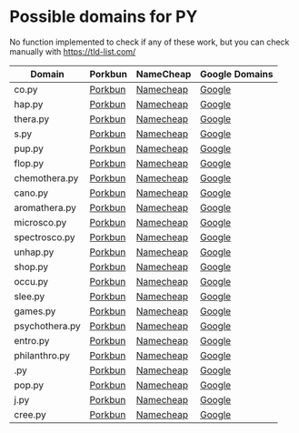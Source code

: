 # Possible domains for PY

No function implemented to check if any of these work, but you can check manually with https://tld-list.com/

| Domain | Porkbun | NameCheap | Google Domains |
|---|---|---|---|
| co.py | [Porkbun](https://porkbun.com/checkout/search?prb=e814663da1&tlds=&idnLanguage=&search=search&q=co.py) | [Namecheap](https://www.namecheap.com/domains/registration/results/?domain=co.py) | [Google](https://domains.google.com/registrar/search?searchTerm=co.py) |
| hap.py | [Porkbun](https://porkbun.com/checkout/search?prb=e814663da1&tlds=&idnLanguage=&search=search&q=hap.py) | [Namecheap](https://www.namecheap.com/domains/registration/results/?domain=hap.py) | [Google](https://domains.google.com/registrar/search?searchTerm=hap.py) |
| thera.py | [Porkbun](https://porkbun.com/checkout/search?prb=e814663da1&tlds=&idnLanguage=&search=search&q=thera.py) | [Namecheap](https://www.namecheap.com/domains/registration/results/?domain=thera.py) | [Google](https://domains.google.com/registrar/search?searchTerm=thera.py) |
| s.py | [Porkbun](https://porkbun.com/checkout/search?prb=e814663da1&tlds=&idnLanguage=&search=search&q=s.py) | [Namecheap](https://www.namecheap.com/domains/registration/results/?domain=s.py) | [Google](https://domains.google.com/registrar/search?searchTerm=s.py) |
| pup.py | [Porkbun](https://porkbun.com/checkout/search?prb=e814663da1&tlds=&idnLanguage=&search=search&q=pup.py) | [Namecheap](https://www.namecheap.com/domains/registration/results/?domain=pup.py) | [Google](https://domains.google.com/registrar/search?searchTerm=pup.py) |
| flop.py | [Porkbun](https://porkbun.com/checkout/search?prb=e814663da1&tlds=&idnLanguage=&search=search&q=flop.py) | [Namecheap](https://www.namecheap.com/domains/registration/results/?domain=flop.py) | [Google](https://domains.google.com/registrar/search?searchTerm=flop.py) |
| chemothera.py | [Porkbun](https://porkbun.com/checkout/search?prb=e814663da1&tlds=&idnLanguage=&search=search&q=chemothera.py) | [Namecheap](https://www.namecheap.com/domains/registration/results/?domain=chemothera.py) | [Google](https://domains.google.com/registrar/search?searchTerm=chemothera.py) |
| cano.py | [Porkbun](https://porkbun.com/checkout/search?prb=e814663da1&tlds=&idnLanguage=&search=search&q=cano.py) | [Namecheap](https://www.namecheap.com/domains/registration/results/?domain=cano.py) | [Google](https://domains.google.com/registrar/search?searchTerm=cano.py) |
| aromathera.py | [Porkbun](https://porkbun.com/checkout/search?prb=e814663da1&tlds=&idnLanguage=&search=search&q=aromathera.py) | [Namecheap](https://www.namecheap.com/domains/registration/results/?domain=aromathera.py) | [Google](https://domains.google.com/registrar/search?searchTerm=aromathera.py) |
| microsco.py | [Porkbun](https://porkbun.com/checkout/search?prb=e814663da1&tlds=&idnLanguage=&search=search&q=microsco.py) | [Namecheap](https://www.namecheap.com/domains/registration/results/?domain=microsco.py) | [Google](https://domains.google.com/registrar/search?searchTerm=microsco.py) |
| spectrosco.py | [Porkbun](https://porkbun.com/checkout/search?prb=e814663da1&tlds=&idnLanguage=&search=search&q=spectrosco.py) | [Namecheap](https://www.namecheap.com/domains/registration/results/?domain=spectrosco.py) | [Google](https://domains.google.com/registrar/search?searchTerm=spectrosco.py) |
| unhap.py | [Porkbun](https://porkbun.com/checkout/search?prb=e814663da1&tlds=&idnLanguage=&search=search&q=unhap.py) | [Namecheap](https://www.namecheap.com/domains/registration/results/?domain=unhap.py) | [Google](https://domains.google.com/registrar/search?searchTerm=unhap.py) |
| shop.py | [Porkbun](https://porkbun.com/checkout/search?prb=e814663da1&tlds=&idnLanguage=&search=search&q=shop.py) | [Namecheap](https://www.namecheap.com/domains/registration/results/?domain=shop.py) | [Google](https://domains.google.com/registrar/search?searchTerm=shop.py) |
| occu.py | [Porkbun](https://porkbun.com/checkout/search?prb=e814663da1&tlds=&idnLanguage=&search=search&q=occu.py) | [Namecheap](https://www.namecheap.com/domains/registration/results/?domain=occu.py) | [Google](https://domains.google.com/registrar/search?searchTerm=occu.py) |
| slee.py | [Porkbun](https://porkbun.com/checkout/search?prb=e814663da1&tlds=&idnLanguage=&search=search&q=slee.py) | [Namecheap](https://www.namecheap.com/domains/registration/results/?domain=slee.py) | [Google](https://domains.google.com/registrar/search?searchTerm=slee.py) |
| games.py | [Porkbun](https://porkbun.com/checkout/search?prb=e814663da1&tlds=&idnLanguage=&search=search&q=games.py) | [Namecheap](https://www.namecheap.com/domains/registration/results/?domain=games.py) | [Google](https://domains.google.com/registrar/search?searchTerm=games.py) |
| psychothera.py | [Porkbun](https://porkbun.com/checkout/search?prb=e814663da1&tlds=&idnLanguage=&search=search&q=psychothera.py) | [Namecheap](https://www.namecheap.com/domains/registration/results/?domain=psychothera.py) | [Google](https://domains.google.com/registrar/search?searchTerm=psychothera.py) |
| entro.py | [Porkbun](https://porkbun.com/checkout/search?prb=e814663da1&tlds=&idnLanguage=&search=search&q=entro.py) | [Namecheap](https://www.namecheap.com/domains/registration/results/?domain=entro.py) | [Google](https://domains.google.com/registrar/search?searchTerm=entro.py) |
| philanthro.py | [Porkbun](https://porkbun.com/checkout/search?prb=e814663da1&tlds=&idnLanguage=&search=search&q=philanthro.py) | [Namecheap](https://www.namecheap.com/domains/registration/results/?domain=philanthro.py) | [Google](https://domains.google.com/registrar/search?searchTerm=philanthro.py) |
| .py | [Porkbun](https://porkbun.com/checkout/search?prb=e814663da1&tlds=&idnLanguage=&search=search&q=.py) | [Namecheap](https://www.namecheap.com/domains/registration/results/?domain=.py) | [Google](https://domains.google.com/registrar/search?searchTerm=.py) |
| pop.py | [Porkbun](https://porkbun.com/checkout/search?prb=e814663da1&tlds=&idnLanguage=&search=search&q=pop.py) | [Namecheap](https://www.namecheap.com/domains/registration/results/?domain=pop.py) | [Google](https://domains.google.com/registrar/search?searchTerm=pop.py) |
| j.py | [Porkbun](https://porkbun.com/checkout/search?prb=e814663da1&tlds=&idnLanguage=&search=search&q=j.py) | [Namecheap](https://www.namecheap.com/domains/registration/results/?domain=j.py) | [Google](https://domains.google.com/registrar/search?searchTerm=j.py) |
| cree.py | [Porkbun](https://porkbun.com/checkout/search?prb=e814663da1&tlds=&idnLanguage=&search=search&q=cree.py) | [Namecheap](https://www.namecheap.com/domains/registration/results/?domain=cree.py) | [Google](https://domains.google.com/registrar/search?searchTerm=cree.py) |
